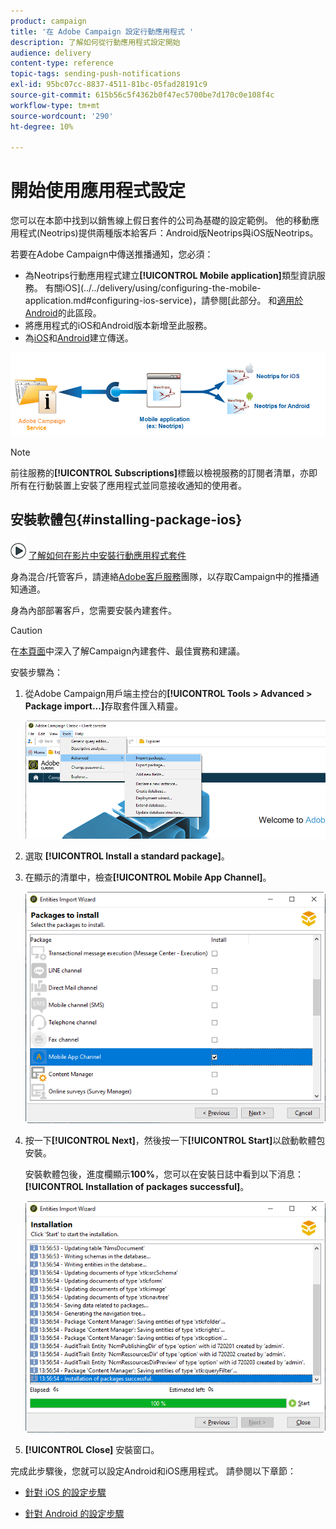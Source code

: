 ```yaml
---
product: campaign
title: '在 Adobe Campaign 設定行動應用程式 '
description: 了解如何從行動應用程式設定開始
audience: delivery
content-type: reference
topic-tags: sending-push-notifications
exl-id: 95bc07cc-8837-4511-81bc-05fad28191c9
source-git-commit: 615b56c5f4362b0f47ec5700be7d170c0e108f4c
workflow-type: tm+mt
source-wordcount: '290'
ht-degree: 10%

---
```


# 開始使用應用程式設定

您可以在本節中找到以銷售線上假日套件的公司為基礎的設定範例。 他的移動應用程式(Neotrips)提供兩種版本給客戶：Android版Neotrips與iOS版Neotrips。

若要在Adobe Campaign中傳送推播通知，您必須：

* 為Neotrips行動應用程式建立&#x200B;**[!UICONTROL Mobile application]**&#x200B;類型資訊服務。 有關iOS](../../delivery/using/configuring-the-mobile-application.md#configuring-ios-service)，請參閱[此部分。 和[適用於Android](../../delivery/using/configuring-the-mobile-application-android.md#configuring-android-service)的此區段。
* 將應用程式的iOS和Android版本新增至此服務。
* 為[iOS](create-notifications-ios.md)和[Android](create-notifications-android.md)建立傳送。

![](assets/nmac_service_diagram.png)

>[!NOTE]
>
>前往服務的&#x200B;**[!UICONTROL Subscriptions]**&#x200B;標籤以檢視服務的訂閱者清單，亦即所有在行動裝置上安裝了應用程式並同意接收通知的使用者。

## 安裝軟體包{#installing-package-ios}

![](assets/do-not-localize/how-to-video.png) [了解如何在影片中安裝行動應用程式套件](https://experienceleague.adobe.com/docs/campaign-classic-learn/tutorials/sending-messages/push-channel/installing-the-mobile-app-channel.html?lang=en#sending-messages)

身為混合/托管客戶，請連絡[Adobe客戶服務](https://helpx.adobe.com/tw/enterprise/admin-guide.html/enterprise/using/support-for-experience-cloud.ug.html)團隊，以存取Campaign中的推播通知通道。

身為內部部署客戶，您需要安裝內建套件。

>[!CAUTION]
>
>在[本頁面](../../installation/using/installing-campaign-standard-packages.md)中深入了解Campaign內建套件、最佳實務和建議。

安裝步驟為：

1. 從Adobe Campaign用戶端主控台的&#x200B;**[!UICONTROL Tools > Advanced > Package import...]**&#x200B;存取套件匯入精靈。

   ![](assets/package_ios.png)

1. 選取 **[!UICONTROL Install a standard package]**。

1. 在顯示的清單中，檢查&#x200B;**[!UICONTROL Mobile App Channel]**。

   ![](assets/package_ios_2.png)

1. 按一下&#x200B;**[!UICONTROL Next]**，然後按一下&#x200B;**[!UICONTROL Start]**&#x200B;以啟動軟體包安裝。

   安裝軟體包後，進度欄顯示&#x200B;**100%**，您可以在安裝日誌中看到以下消息：**[!UICONTROL Installation of packages successful]**。

   ![](assets/package_ios_3.png)

1. **[!UICONTROL Close]** 安裝窗口。

完成此步驟後，您就可以設定Android和iOS應用程式。
請參閱以下章節：

* [針對 iOS 的設定步驟](../../delivery/using/configuring-the-mobile-application.md)

* [針對 Android 的設定步驟](../../delivery/using/configuring-the-mobile-application-android.md)
